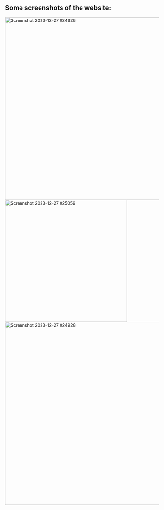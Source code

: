 <h2>Some screenshots of the website:</h2>

<img width="600" alt="Screenshot 2023-12-27 024828" src="https://github.com/abhi24by7/airbnb-clone/assets/91672432/5ca1d5bf-5f0e-4bd8-b512-56a0b2d24207">
<img width="400" alt="Screenshot 2023-12-27 025059" src="https://github.com/abhi24by7/airbnb-clone/assets/91672432/3523ad44-d4d2-474d-b494-3199e8906fc5">
<img width="600" alt="Screenshot 2023-12-27 024928" src="https://github.com/abhi24by7/airbnb-clone/assets/91672432/aaeef3b9-b06a-42d5-b192-ed3e21d25895">
